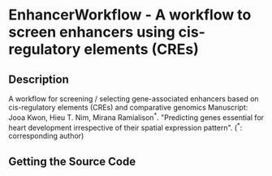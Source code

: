 # EnhancerWorkflow -  A workflow to screen enhancers using cis-regulatory elements (CREs)
## Description
A workflow for screening / selecting gene-associated enhancers based on cis-regulatory elements (CREs) and comparative genomics
Manuscript: Jooa Kwon, Hieu T. Nim, Mirana Ramialison<sup>*</sup>. "Predicting  genes essential for heart development irrespective of their spatial expression pattern". (<sup>\*</sup>: corresponding author)

## Getting the Source Code

